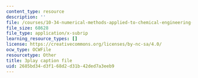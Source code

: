 ```yaml
---
content_type: resource
description: ''
file: /courses/10-34-numerical-methods-applied-to-chemical-engineering-fall-2015/2685bd34d3f168d2d31b42ded7a3eeb9_xE9IGS-_6zo.srt
file_size: 68628
file_type: application/x-subrip
learning_resource_types: []
license: https://creativecommons.org/licenses/by-nc-sa/4.0/
ocw_type: OCWFile
resourcetype: Other
title: 3play caption file
uid: 2685bd34-d3f1-68d2-d31b-42ded7a3eeb9
---
```

